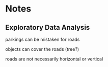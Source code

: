 # Notes

## Exploratory Data Analysis

parkings can be mistaken for roads

objects can cover the roads (tree?)

roads are not necessarily horizontal or vertical 